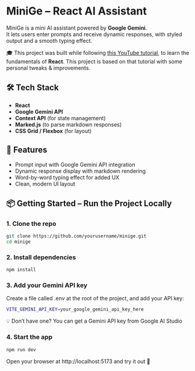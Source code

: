 # MiniGe – React AI Assistant

MiniGe is a mini AI assistant powered by **Google Gemini**.  
It lets users enter prompts and receive dynamic responses, with styled output and a smooth typing effect.

🎓 This project was built while following [this YouTube tutorial](https://www.youtube.com/watch?v=0yboGn8errU&t=2479s), to learn the fundamentals of **React**. This project is based on that tutorial with some personal tweaks & improvements.

## 🛠️ Tech Stack

- **React**
- **Google Gemini API**
- **Context API** (for state management)
- **Marked.js** (to parse markdown responses)
- **CSS Grid / Flexbox** (for layout)

## 🚀 Features

- Prompt input with Google Gemini API integration
- Dynamic response display with markdown rendering
- Word-by-word typing effect for added UX
- Clean, modern UI layout

## 📦 Getting Started – Run the Project Locally

### 1. Clone the repo

```bash
git clone https://github.com/yourusername/minige.git
cd minige
```

### 2. Install dependencies

```bash
npm install
```

### 3. Add your Gemini API key

Create a file called .env at the root of the project, and add your API key:

```bash
VITE_GEMINI_API_KEY=your_google_gemini_api_key_here
```

💡 Don’t have one? You can get a Gemini API key from Google AI Studio

### 4. Start the app

```bash
npm run dev
```

Open your browser at http://localhost:5173 and try it out 🚀